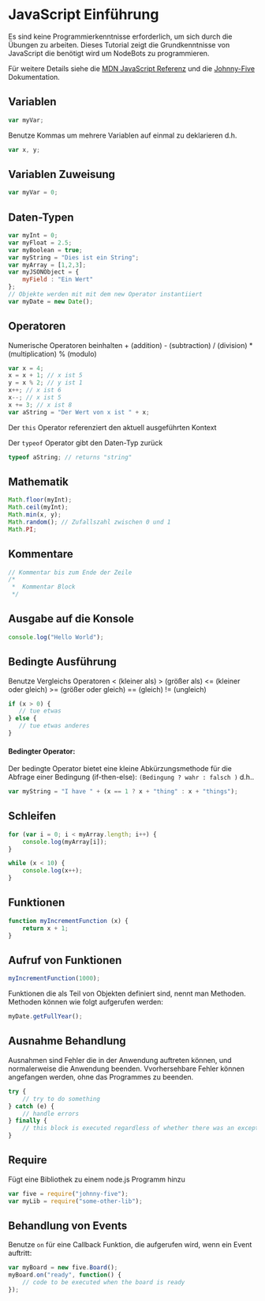 # JavaScript Einführung

Es sind keine Programmierkenntnisse erforderlich, um sich durch die Übungen zu arbeiten. Dieses Tutorial zeigt die Grundkenntnisse von JavaScript die benötigt wird um NodeBots zu programmieren.

Für weitere Details siehe die [MDN JavaScript Referenz](https://developer.mozilla.org/en-US/docs/Web/JavaScript/Reference) und die <a href="https://github.com/rwaldron/johnny-five">Johnny-Five</a> Dokumentation.


## Variablen

```javascript
var myVar;
```
    
Benutze Kommas um mehrere Variablen auf einmal zu deklarieren d.h.

```javascript
var x, y;
```

## Variablen Zuweisung

```javascript
var myVar = 0;
```

## Daten-Typen

```javascript
var myInt = 0;
var myFloat = 2.5;
var myBoolean = true;
var myString = "Dies ist ein String";
var myArray = [1,2,3];
var myJSONObject = {
  	myField : "Ein Wert"
};
// Objekte werden mit mit dem new Operator instantiiert
var myDate = new Date();
```

## Operatoren

Numerische Operatoren beinhalten + (addition) - (subtraction) / (division) * (multiplication) % (modulo)

```javascript
var x = 4;
x = x + 1; // x ist 5
y = x % 2; // y ist 1
x++; // x ist 6
x--; // x ist 5
x += 3; // x ist 8
var aString = "Der Wert von x ist " + x;
```

Der `this` Operator referenziert den aktuell ausgeführten Kontext

Der `typeof` Operator gibt den Daten-Typ zurück
    
```javascript
typeof aString; // returns "string"
```

## Mathematik

```javascript
Math.floor(myInt);
Math.ceil(myInt);
Math.min(x, y);
Math.random(); // Zufallszahl zwischen 0 und 1
Math.PI;
```

## Kommentare

```javascript
// Kommentar bis zum Ende der Zeile
/* 
 *  Kommentar Block
 */
```

## Ausgabe auf die Konsole

```javascript
console.log("Hello World");
```

## Bedingte Ausführung

Benutze Vergleichs Operatoren < (kleiner als) > (größer als) <= (kleiner oder gleich) >= (größer oder gleich) == (gleich) != (ungleich) 

 ```javascript
if (x > 0) {
    // tue etwas
} else {
    // tue etwas anderes
}
```

#### Bedingter Operator:

Der bedingte Operator bietet eine kleine Abkürzungsmethode für die Abfrage einer Bedingung (if-then-else): `(Bedingung ? wahr : falsch )` d.h..

```javascript
var myString = "I have " + (x == 1 ? x + "thing" : x + "things");
```

## Schleifen

```javascript
for (var i = 0; i < myArray.length; i++) {
   	console.log(myArray[i]);
}

while (x < 10) {
   	console.log(x++);
}
```
## Funktionen

```javascript
function myIncrementFunction (x) {
  	return x + 1;
}
```

## Aufruf von Funktionen

```javascript
myIncrementFunction(1000);
```

Funktionen die als Teil von Objekten definiert sind, nennt man Methoden. Methoden können wie folgt aufgerufen werden:
   
```javascript
myDate.getFullYear();
```

## Ausnahme Behandlung

Ausnahmen sind Fehler die in der Anwendung auftreten können, und normalerweise die Anwendung beenden. Vvorhersehbare Fehler können angefangen werden, ohne das Programmes zu beenden.

```javascript
try {
    // try to do something
} catch (e) {
    // handle errors
} finally {
    // this block is executed regardless of whether there was an exception
}
```

## Require

Fügt eine Bibliothek zu einem node.js Programm hinzu

```javascript
var five = require("johnny-five");
var myLib = require("some-other-lib");
```

## Behandlung von Events

Benutze `on` für eine Callback Funktion, die aufgerufen wird, wenn ein Event auftritt:

```javascript
var myBoard = new five.Board();
myBoard.on("ready", function() {
  	// code to be executed when the board is ready
});
```

